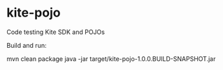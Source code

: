 kite-pojo
=========

Code testing Kite SDK and POJOs

Build and run:

mvn clean package
java -jar target/kite-pojo-1.0.0.BUILD-SNAPSHOT.jar
